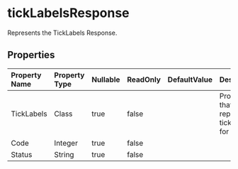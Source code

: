 # **tickLabelsResponse**

Represents the TickLabels Response. 

## **Properties**

| Property Name | Property Type | Nullable |  ReadOnly | DefaultValue | Description | 
| :- | :- | :- |:- |  :- | :- |
|TickLabels|Class|true|false |  |Property that represents tick labels for a class.|
|Code|Integer|true|false |  ||
|Status|String|true|false |  ||

